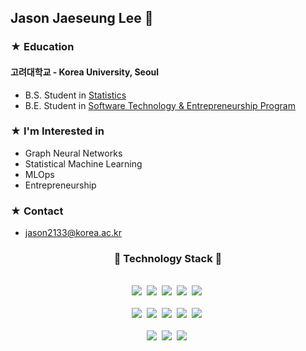 ## Jason Jaeseung Lee 👋

### ★ Education
#### 고려대학교 - Korea University, Seoul
- B.S. Student in [Statistics](https://stat.korea.ac.kr/stat/index.do)
- B.E. Student in [Software Technology & Entrepreneurship Program](https://info.korea.ac.kr/info/under/sw_intro.do)

### ★ I'm Interested in
- Graph Neural Networks
- Statistical Machine Learning
- MLOps
- Entrepreneurship

### ★ Contact
- jason2133@korea.ac.kr

<!-- ### ★ Project
|No.|Title|Period|Description|Technology Stack|
|:------:|:------:|:-----:|:-----:|:-----:|
|1|a|a|a|a|
|2|a|a|a|a|
|3||a|a|a|
|4|자동차 AI|a|a|a|
|5|알쓸군융 - 알아두면 쓸데있는 군대 금융경제교육 융합 서비스|a|a|a|
|6|식품 알레르기 필터링 서비스|2018. 06. ~ 2018. 12.|멋쟁이사자처럼 중앙 해커톤 전체 200팀 중 1위 </br> KBS 스페셜 <기계와의 대화법> 방송 출연|HTML, CSS, JavaScript, Ruby, Ruby on Rails|
|7|고려대학교 선거 로또|2018. 06. ~ 2018. 07.|멋쟁이사자처럼 고려대학교 해커톤|HTML, CSS, JavaScript, Ruby, Ruby on Rails|
 -->
<h3 align="center">📘 Technology Stack 📘</h3>
<p align="center">
   <br>
    <img src="https://badges.aleen42.com/src/python.svg"/>&nbsp
    <img src="https://img.shields.io/badge/-PyTorch-000000?logo=PyTorch"/>&nbsp
    <img src="https://img.shields.io/badge/-pandas-150458?logo=pandas"/>&nbsp
    <img src="https://img.shields.io/badge/-scikit_learn-F7931E?logo=scikit-learn"/>&nbsp
   <img src="https://img.shields.io/badge/-R-276DC3?logo=R"/>&nbsp
  <br>
  <br>
    <img src="https://img.shields.io/badge/-HTML5-ffffff?logo=HTML5"/>&nbsp
    <img src="https://img.shields.io/badge/-CSS3-1572b6?logo=CSS3"/>&nbsp
    <img src="https://badges.aleen42.com/src/javascript.svg"/>&nbsp
    <img src="https://badges.aleen42.com/src/react.svg"/>&nbsp
    <img src="https://badges.aleen42.com/src/node.svg"/>&nbsp
  <br>
  <br>
    <img src="https://img.shields.io/badge/-AWS-ffffff?logo=Amazon"/>&nbsp
    <img src="https://img.shields.io/badge/-git-ffffff?logo=git"/>&nbsp
    <img src="https://img.shields.io/badge/-jupyter-ffffff?logo=jupyter"/>&nbsp
</p>

<!--
**jason2133/jason2133** is a ✨ _special_ ✨ repository because its `README.md` (this file) appears on your GitHub profile.

Here are some ideas to get you started:

- 🔭 I’m currently working on ...
- 🌱 I’m currently learning ...
- 👯 I’m looking to collaborate on ...
- 🤔 I’m looking for help with ...
- 💬 Ask me about ...
- 📫 How to reach me: ...
- 😄 Pronouns: ...
- ⚡ Fun fact: ...
-->
